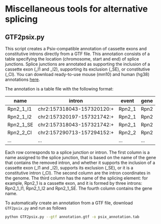 # Miscellaneous tools for alternative splicing

## GTF2psix.py

This script creates a Psix-compatible annotation of cassette exons and constitutive introns directly from a GTF file. This annotation consists of a table specifying the location (chromosome, start and end) of splice junctions. Splice junctions are annotated as supporting the inclusion of a cassette exon (\_I1 and \_I2), supporting its exclusion (\_SE), or constitutive (\_CI). You can download ready-to-use mouse (mm10) and human (hg38) annotations [here](https://github.com/lareaulab/psix/tree/master/annotation). 

The annotation is a table file with the following format:

name | intron | event  |  gene
---- | ---- | ---- | ---- 
Rpn2_1_I1 | chr2:157318043-157320120:+ | Rpn2_1 | Rpn2
Rpn2_1_I2 | chr2:157320197-157321742:+ | Rpn2_1 | Rpn2
Rpn2_1_SE | chr2:157318043-157321742:+ | Rpn2_1 | Rpn2
Rpn2_2_CI | chr2:157290713-157294152:+ | Rpn2_2 | Rpn2
... | ... | ... | ...

Each row corresponds to a splice junction or intron. The first column is a name assigned to the splice junction, that is based on the name of the gene that contains the removed intron, and whether it supports the inclusion of a cassette exon (\_I1 and \_I2), supports its exclusion (\_SE), or it is a constitutive intron (\_CI). The second column are the intron coordinates in the genome. The third column has the name of the splicing element: for example, Rpn2_1 is a cassette exon, and it is formed by three introns: Rpn2_1_I1, Rpn2_1_I2 and Rpn2_1_SE. The fourth column contains the gene name.

To automatically create an annotation from a GTF file, download ```GTF2psix.py``` and run as follows

```bash
python GTF2psix.py --gtf annotation.gtf -o psix_annotation.tab
```

